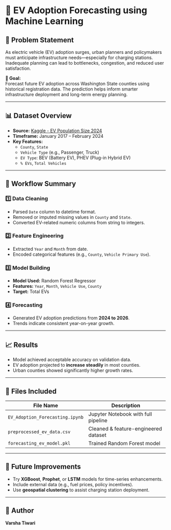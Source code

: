 # 🔋 EV Adoption Forecasting using Machine Learning

## 📌 Problem Statement
As electric vehicle (EV) adoption surges, urban planners and policymakers must anticipate infrastructure needs—especially for charging stations. Inadequate planning can lead to bottlenecks, congestion, and reduced user satisfaction.

**🎯 Goal:**  
Forecast future EV adoption across Washington State counties using historical registration data. The prediction helps inform smarter infrastructure deployment and long-term energy planning.

---

## 📊 Dataset Overview

- **Source:** [Kaggle - EV Population Size 2024](https://www.kaggle.com/datasets/sahirmaharajj/electric-vehicle-population-size-2024)
- **Timeframe:** January 2017 – February 2024
- **Key Features:**
  - `County`, `State`
  - `Vehicle Type` (e.g., Passenger, Truck)
  - `EV Type`: BEV (Battery EV), PHEV (Plug-in Hybrid EV)
  - `% EVs`, `Total Vehicles`

---

## 🔧 Workflow Summary

### 1️⃣ Data Cleaning
- Parsed `Date` column to datetime format.
- Removed or imputed missing values in `County` and `State`.
- Converted EV-related numeric columns from string to integers.

### 2️⃣ Feature Engineering
- Extracted `Year` and `Month` from date.
- Encoded categorical features (e.g., `County`, `Vehicle Primary Use`).

### 3️⃣ Model Building
- **Model Used:** Random Forest Regressor
- **Features:** `Year`, `Month`, `Vehicle Use`, `County`
- **Target:** Total EVs

### 4️⃣ Forecasting
- Generated EV adoption predictions from **2024 to 2026**.
- Trends indicate consistent year-on-year growth.

---

## 📈 Results

- Model achieved acceptable accuracy on validation data.
- EV adoption projected to **increase steadily** in most counties.
- Urban counties showed significantly higher growth rates.

---

## 📂 Files Included

| File Name | Description |
|-----------|-------------|
| `EV_Adoption_Forecasting.ipynb` | Jupyter Notebook with full pipeline |
| `preprocessed_ev_data.csv` | Cleaned & feature-engineered dataset |
| `forecasting_ev_model.pkl` | Trained Random Forest model |

---

## 🚀 Future Improvements

- Try **XGBoost**, **Prophet**, or **LSTM** models for time-series enhancements.
- Include external data (e.g., fuel prices, policy incentives).
- Use **geospatial clustering** to assist charging station deployment.

---

## 👤 Author

**Varsha Tiwari**  
